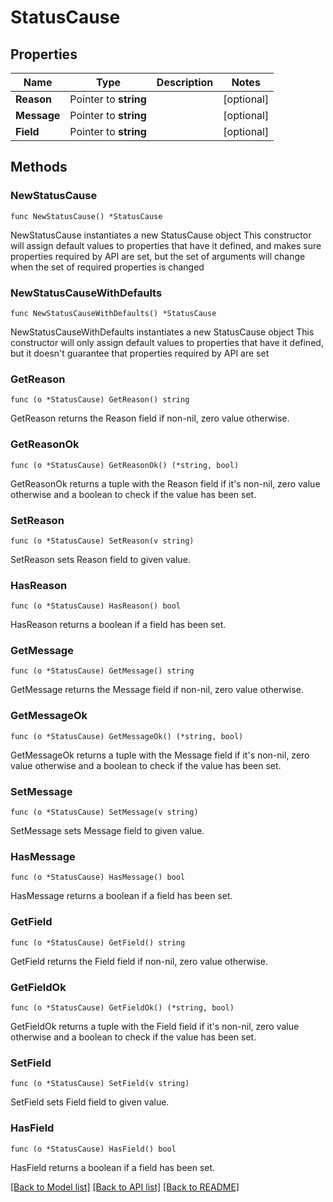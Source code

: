 # StatusCause

## Properties

Name | Type | Description | Notes
------------ | ------------- | ------------- | -------------
**Reason** | Pointer to **string** |  | [optional] 
**Message** | Pointer to **string** |  | [optional] 
**Field** | Pointer to **string** |  | [optional] 

## Methods

### NewStatusCause

`func NewStatusCause() *StatusCause`

NewStatusCause instantiates a new StatusCause object
This constructor will assign default values to properties that have it defined,
and makes sure properties required by API are set, but the set of arguments
will change when the set of required properties is changed

### NewStatusCauseWithDefaults

`func NewStatusCauseWithDefaults() *StatusCause`

NewStatusCauseWithDefaults instantiates a new StatusCause object
This constructor will only assign default values to properties that have it defined,
but it doesn't guarantee that properties required by API are set

### GetReason

`func (o *StatusCause) GetReason() string`

GetReason returns the Reason field if non-nil, zero value otherwise.

### GetReasonOk

`func (o *StatusCause) GetReasonOk() (*string, bool)`

GetReasonOk returns a tuple with the Reason field if it's non-nil, zero value otherwise
and a boolean to check if the value has been set.

### SetReason

`func (o *StatusCause) SetReason(v string)`

SetReason sets Reason field to given value.

### HasReason

`func (o *StatusCause) HasReason() bool`

HasReason returns a boolean if a field has been set.

### GetMessage

`func (o *StatusCause) GetMessage() string`

GetMessage returns the Message field if non-nil, zero value otherwise.

### GetMessageOk

`func (o *StatusCause) GetMessageOk() (*string, bool)`

GetMessageOk returns a tuple with the Message field if it's non-nil, zero value otherwise
and a boolean to check if the value has been set.

### SetMessage

`func (o *StatusCause) SetMessage(v string)`

SetMessage sets Message field to given value.

### HasMessage

`func (o *StatusCause) HasMessage() bool`

HasMessage returns a boolean if a field has been set.

### GetField

`func (o *StatusCause) GetField() string`

GetField returns the Field field if non-nil, zero value otherwise.

### GetFieldOk

`func (o *StatusCause) GetFieldOk() (*string, bool)`

GetFieldOk returns a tuple with the Field field if it's non-nil, zero value otherwise
and a boolean to check if the value has been set.

### SetField

`func (o *StatusCause) SetField(v string)`

SetField sets Field field to given value.

### HasField

`func (o *StatusCause) HasField() bool`

HasField returns a boolean if a field has been set.


[[Back to Model list]](../README.md#documentation-for-models) [[Back to API list]](../README.md#documentation-for-api-endpoints) [[Back to README]](../README.md)


